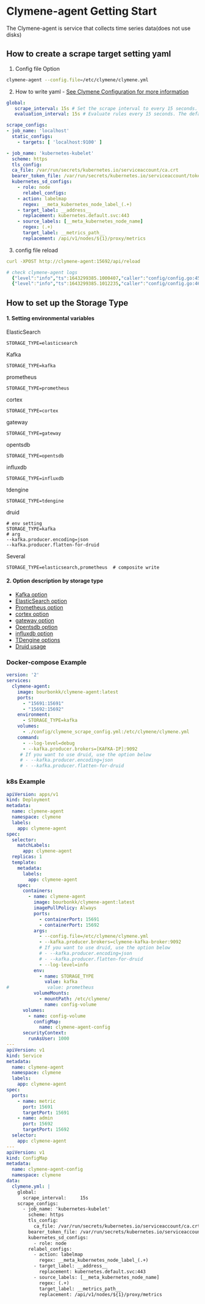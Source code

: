 # Clymene-agent Getting Start
The Clymene-agent is service that collects time series data(does not use disks)  

## How to create a scrape target setting yaml
1. Config file Option  
```bash
clymene-agent --config.file=/etc/clymene/clymene.yml
```
2. How to write yaml - [See Clymene Configuration for more information](https://clymene-project.github.io/docs/service-discovery/)  
```yaml
global:
   scrape_interval: 15s # Set the scrape interval to every 15 seconds. Default is every 1 minute.  
   evaluation_interval: 15s # Evaluate rules every 15 seconds. The default is every 1 minute.

scrape_configs:
- job_name: 'localhost'  
  static_configs:  
    - targets: [ 'localhost:9100' ]   

- job_name: 'kubernetes-kubelet'  
  scheme: https  
  tls_config:  
  ca_file: /var/run/secrets/kubernetes.io/serviceaccount/ca.crt  
  bearer_token_file: /var/run/secrets/kubernetes.io/serviceaccount/token  
  kubernetes_sd_configs:  
    - role: node  
      relabel_configs:  
    - action: labelmap  
      regex: __meta_kubernetes_node_label_(.+)  
    - target_label: __address__  
      replacement: kubernetes.default.svc:443  
    - source_labels: [__meta_kubernetes_node_name]  
      regex: (.+)  
      target_label: __metrics_path__  
      replacement: /api/v1/nodes/${1}/proxy/metrics
```

3. config file reload
```yaml
curl -XPOST http://clymene-agent:15692/api/reload

# check clymene-agent logs
  {"level":"info","ts":1643299385.1000407,"caller":"config/config.go:451","msg":"Loading configuration file","filename":"clymene_agent.yml"}
  {"level":"info","ts":1643299385.1012235,"caller":"config/config.go:468","msg":"Completed loading of configuration file","filename":"clymene_agent.yml"}
```

## How to set up the Storage Type
#### 1. Setting environmental variables  

ElasticSearch
```
STORAGE_TYPE=elasticsearch
```
Kafka  
```
STORAGE_TYPE=kafka
```
prometheus  
```
STORAGE_TYPE=prometheus
```
cortex
```
STORAGE_TYPE=cortex
```
gateway  
```
STORAGE_TYPE=gateway
```
opentsdb
```
STORAGE_TYPE=opentsdb
```
influxdb
```
STORAGE_TYPE=influxdb
```
tdengine
```
STORAGE_TYPE=tdengine
```
druid
```
# env setting
STORAGE_TYPE=kafka
# arg
--kafka.producer.encoding=json
--kafka.producer.flatten-for-druid
```
Several
```
STORAGE_TYPE=elasticsearch,prometheus  # composite write
```

#### 2. Option description by storage type
- [Kafka option](https://clymene-project.github.io/docs/database-options/kafka/)
- [ElasticSearch option](https://clymene-project.github.io/docs/database-options/elasticsearch/)
- [Prometheus option](https://clymene-project.github.io/docs/database-options/prometheus/)
- [cortex option](https://clymene-project.github.io/docs/database-options/cortex/)
- [gateway option](https://clymene-project.github.io/docs/database-options/gateway/)
- [Opentsdb option](https://clymene-project.github.io/docs/database-options/opentsdb/)
- [influxdb option](https://clymene-project.github.io/docs/database-options/influxdb/)
- [TDengine options](https://clymene-project.github.io/docs/database-options/tdengine/)
- [Druid usage](http://clymene-project.github.io/docs/database-options/druid)

### Docker-compose Example
```yaml
version: '2'
services:
  clymene-agent:
    image: bourbonkk/clymene-agent:latest
    ports:
      - "15691:15691"
      - "15692:15692"
    environment:
      - STORAGE_TYPE=kafka
    volumes:
      - ./config/clymene_scrape_config.yml:/etc/clymene/clymene.yml
    command:
      - --log-level=debug
      - --kafka.producer.brokers=[KAFKA-IP]:9092
     # If you want to use druid, use the option below
     # - --kafka.producer.encoding=json    
     # - --kafka.producer.flatten-for-druid
```

### k8s Example
```yaml
apiVersion: apps/v1
kind: Deployment
metadata:
  name: clymene-agent
  namespace: clymene
  labels:
    app: clymene-agent
spec:
  selector:
    matchLabels:
      app: clymene-agent
  replicas: 1
  template:
    metadata:
      labels:
        app: clymene-agent
    spec:
      containers:
        - name: clymene-agent
          image: bourbonkk/clymene-agent:latest
          imagePullPolicy: Always
          ports:
            - containerPort: 15691
            - containerPort: 15692
          args:
            - --config.file=/etc/clymene/clymene.yml
            - --kafka.producer.brokers=clymene-kafka-broker:9092
            # If you want to use druid, use the option below
            # - --kafka.producer.encoding=json    
            # - --kafka.producer.flatten-for-druid
            - --log-level=info
          env:
            - name: STORAGE_TYPE
              value: kafka
#              value: prometheus
          volumeMounts:
            - mountPath: /etc/clymene/
              name: config-volume
      volumes:
        - name: config-volume
          configMap:
            name: clymene-agent-config
      securityContext:
        runAsUser: 1000
---
apiVersion: v1
kind: Service
metadata:
  name: clymene-agent
  namespace: clymene
  labels:
    app: clymene-agent
spec:
  ports:
    - name: metric
      port: 15691
      targetPort: 15691
    - name: admin
      port: 15692
      targetPort: 15692
  selector:
    app: clymene-agent
---
apiVersion: v1
kind: ConfigMap
metadata:
  name: clymene-agent-config
  namespace: clymene
data:
  clymene.yml: |
    global:
      scrape_interval:     15s
    scrape_configs:
      - job_name: 'kubernetes-kubelet'
        scheme: https
        tls_config:
          ca_file: /var/run/secrets/kubernetes.io/serviceaccount/ca.crt
        bearer_token_file: /var/run/secrets/kubernetes.io/serviceaccount/token
        kubernetes_sd_configs:
          - role: node
        relabel_configs:
          - action: labelmap
            regex: __meta_kubernetes_node_label_(.+)
          - target_label: __address__
            replacement: kubernetes.default.svc:443
          - source_labels: [__meta_kubernetes_node_name]
            regex: (.+)
            target_label: __metrics_path__
            replacement: /api/v1/nodes/${1}/proxy/metrics
```